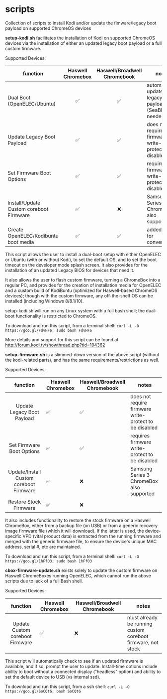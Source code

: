 # scripts
Collection of scripts to install Kodi and/or update the fimware/legacy boot payload on supported ChromeOS devices

**setup-kodi.sh** facilitates the installation of Kodi on supported ChromeOS devices via the installation of either an updated legacy boot payload or a full custom firmware.

Supported Devices:

function| Haswell Chromebox | Haswell/Broadwell Chromebook | notes
----| :----------: | :----: | -----
Dual Boot (OpenELEC/Ubuntu)|:white_check_mark:|:white_check_mark:|automatically updates legacy boot payload (SeaBIOS) as needed
Update Legacy Boot Payload|:white_check_mark:|:white_check_mark:| does not require firmware write-protect to be disabled
Set Firmware Boot Options|:white_check_mark:|:white_check_mark:|requires firmware write-protect to be disabled
Install/Update Custom coreboot Firmware|:white_check_mark:|:x:|Samsung Series 3 ChromeBox also supported
Create OpenELEC/Kodibuntu boot media|:white_check_mark:|:white_check_mark:| added solely for convenience

This script allows the user to install a dual-boot setup with either OpenELEC or Ubuntu
(with or without Kodi), to set the default OS, and to set the boot timeout on the 
developer mode splash screen.  It also provides for the installation of an updated
Legacy BIOS for devices that need it.

It also allows the user to flash custom firmware, turning a ChromeBox into a regular PC,
and provides for the creation of installation media for OpenELEC and a custom build of
KodiBuntu (optimized for Haswell-based ChromeOS devices); though with the custom firmware, any off-the-shelf OS can be
installed (including Windows 8/8.1/10).

setup-kodi.sh will run on any Linux system with a full bash shell; the dual-boot functionality is restricted to ChromeOS.  

To download and run this script, from a terminal shell: `curl -L -O https://goo.gl/FdvHF6; sudo bash FdvHF6`

More details and support for this script can be found at http://forum.kodi.tv/showthread.php?tid=194362


**setup-firmware.sh** is a slimmed-down version of the above script (without the kodi-related parts), and has
the same requirements/restrictions as well.  

Supported Devices:

function| Haswell Chromebox | Haswell/Broadwell Chromebook | notes
:----:| ---------- | ---- | -----
Update Legacy Boot Payload|:white_check_mark:|:white_check_mark:| does not require firmware write-protect to be disabled
Set Firmware Boot Options|:white_check_mark:|:white_check_mark:|requires firmware write-protect to be disabled
Update/Install Custom coreboot Firmware|:white_check_mark:|:x:|Samsung Series 3 ChromeBox also supported
Restore Stock Firmware|:white_check_mark:|:x:|

It also includes functionality to restore the stock firmware on a Haswell ChromeBox, either 
from a backup file (on USB) or from a generic recovery image firmware file (which it will download).  If the latter is used, the device-specific VPD (vital product data) is extracted from the running firmware and merged with the generic firmware file, to ensure the device's unique MAC address, serial #, etc are maintained. 

To download and run this script, from a terminal shell: `curl -L -O https://goo.gl/1hFfO3; sudo bash 1hFfO3`


**cbox-firmware-update.sh** exists solely to update the custom firmware on Haswell ChromeBoxes running
OpenELEC, which cannot run the above scripts due to lack of a full Bash shell.

Supported Devices:

function| Haswell Chromebox | Haswell/Broadwell Chromebook | notes
:----:| ---------- | ---- | -----
Update Custom coreboot Firmware|:white_check_mark:|:x:|must already be running custom coreboot firmware, not stock

This script will automatically check to see if an updated firmware is available, and if so, prompt the user to update.  Install-time options include ability to boot without a connected display ("headless" option) and ability to set the default device to USB (vs internal ssd). 

To download and run this script, from a ssh shell: `curl -L -O https://goo.gl/SoCQtG; bash SoCQtG`
